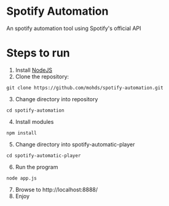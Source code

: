 # Spotify Automation

An spotify automation tool using Spotify's official API

# Steps to run
1. Install [NodeJS](https://nodejs.org/en/)
2. Clone the repository:

`git clone https://github.com/mohds/spotify-automation.git`

3. Change directory into repository

`cd spotify-automation`

4. Install modules

`npm install`

5. Change directory into spotify-automatic-player

`cd spotify-automatic-player`

6. Run the program

`node app.js`

7. Browse to http://localhost:8888/
8. Enjoy
